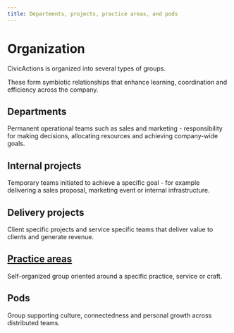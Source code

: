 ```yaml
---
title: Departments, projects, practice areas, and pods
---
```


# Organization

CivicActions is organized into several types of groups.

These form symbiotic relationships that enhance learning, coordination and efficiency across the company.

## Departments

Permanent operational teams such as sales and marketing - responsibility for making decisions, allocating resources and achieving company-wide goals.

## Internal projects

Temporary teams initiated to achieve a specific goal - for example delivering a sales proposal, marketing event or internal infrastructure.

## Delivery projects

Client specific projects and service specific teams that deliver value to clients and generate revenue.

## [Practice areas](../practice-areas/README.md)

Self-organized group oriented around a specific practice, service or craft.

## Pods

Group supporting culture, connectedness and personal growth across distributed teams.
